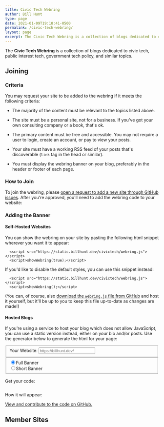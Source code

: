 ```yaml
---
title: Civic Tech Webring
author: Bill Hunt
type: page
date: 2021-01-09T19:18:41-0500
permalink: /civic-tech-webring/
layout: page
excerpt: The Civic Tech Webring is a collection of blogs dedicated to civic tech, public interest tech, government tech policy, and similar topics.
---
```


The **Civic Tech Webring** is a collection of blogs dedicated to civic tech, public interest tech, government tech policy, and similar topics.

## Joining

### Criteria

You may request your site to be added to the webring if it meets the following criteria:

* The majority of the content must be relevant to the topics listed above.

* The site must be a personal site, not for a business. If you've got your own consulting company or a book, that's ok.

* The primary content must be free and accessible. You may not require a user to login, create an account, or pay to view your posts.

* Your site must have a working RSS feed of your posts that's discoverable (`link` tag in the head or similar).

* You must display the webring banner on your blog, preferably in the header or footer of each page.

### How to Join

To join the webring, please [open a request to add a new site through GitHub issues](https://github.com/krusynth/civic-tech-webring/issues/new/choose). After you're approved, you'll need to add the webring code to your website:

### Adding the Banner

#### Self-Hosted Websites
You can show the webring on your site by pasting the following html snippet wherever you want it to appear:

```
  <script src="https://static.billhunt.dev/civictech/webring.js"></script>
  <script>showWebring(true);</script>
```

If you'd like to disable the default styles, you can use this snippet instead:

```
  <script src="https://static.billhunt.dev/civictech/webring.js"></script>
  <script>showWebring();</script>
```

(You can, of course, also [download the `webring.js` file from GitHub](https://github.com/krusynth/civic-tech-webring/blob/main/webring.js) and host it yourself, but it'll be up to you to keep this file up-to-date as changes are made!)


#### Hosted Blogs

If you're using a service to host your blog which does not allow JavaScript, you can use a static version instead, either on your bio and/or posts. Use the generator below to generate the html for your page:

<form id="webring-generator" class="webring-form">
  <fieldset class="form-group">
    <label for="website">Your Website:</label>
    <input id="website" class="webring-input form-control" name="website" placeholder="https://billhunt.dev/"/>
  </fieldset>
  <fieldset class="form-check form-group">
    <input type="radio" class="webring-input webring-type form-check-input" id="type-full" name="webring-type" value="full" checked/><label for="type-full" class="form-check-label">Full Banner</label><br>
    <input type="radio" class="webring-input webring-type form-check-input" id="type-short" name="webring-type" value="short"/><label for="type-short" class="form-check-label">Short Banner</label>
  </fieldset>
</form>

Get your code:

<pre class="webring-html" id="webring-html"></pre>

How it will appear:

<div class="webring-generated" id="webring-generated"></div>

<script>
  function updateCode(e) {
    console.log('update', e);
    if(e) e.preventDefault();

    let codeType = document.querySelector('input[name="webring-type"]:checked').value;
    let website = encodeURIComponent(document.getElementById('website').value);

    let code = `<a href="https://static.billhunt.dev/civictech/webring.html?dir=prev&from=${website}">&larr;</a> &#124; <a href="https://github.com/krusynth/civic-tech-webring/">Civic Tech Webring</a> &#124;  <a href="https://static.billhunt.dev/civictech/webring.html?from=${website}">&rarr;</a>`;

    if(codeType == 'full') {
      code = `This blog is part of the <a href="https://github.com/krusynth/civic-tech-webring/">Civic Tech Webring</a>. &#124; <a href="https://static.billhunt.dev/civictech/webring.html?dir=prev&from=${website}">Previous Site</a> &#124;
    <a href="https://static.billhunt.dev/civictech/webring.html?from=${website}">Next Site</a>`;
    }

    document.getElementById('webring-html').innerHTML = '';
    document.getElementById('webring-html').appendChild(document.createTextNode('  '+code));

    document.getElementById('webring-generated').innerHTML = code;

    return false;
  }
  updateCode();

  document.getElementById('webring-generator').addEventListener('submit', updateCode, true);

  const inputs = document.querySelectorAll('.webring-input');
  for(let i = 0; i < inputs.length; i++) {
    inputs[i].addEventListener('change', updateCode, true);
  }
</script>

[View and contribute to the code on GitHub.](https://github.com/krusynth/civic-tech-webring)


## Member Sites
<ul id="webring-list"></ul>

<script>
(function () {
  const url = 'https://raw.githubusercontent.com/krusynth/civic-tech-webring/main/list.json';

  let req = new XMLHttpRequest();
  req.open('GET', url, true);
  req.responseType = 'json';

  req.onload = function() {
    if(req.status != 200) {
      console.error('Webring: Unable to load', url);
      return;
    }

    if(!req.response) {
      console.error('Webring: No response returned', url);
    }

    doShow(req.response);
  }

  function doShow(response) {
    let sites = response.sites;
    let container = document.getElementById('webring-list');
    for(let i = 0; i < sites.length; i++) {
      let li = document.createElement('li');
      li.innerHTML = `<a href="${sites[i].url}">${sites[i].name}</a>`;
      container.appendChild(li);
    }
  }

  req.send();
})();
</script>